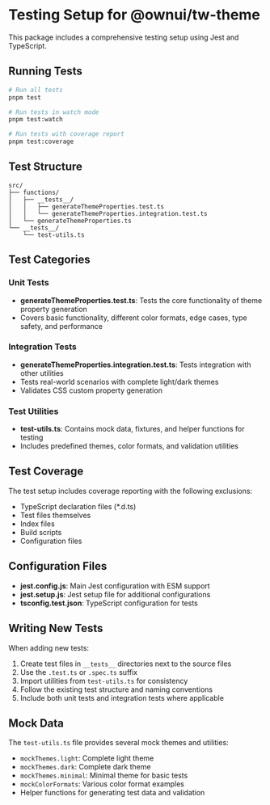 # Testing Setup for @ownui/tw-theme

This package includes a comprehensive testing setup using Jest and TypeScript.

## Running Tests

```bash
# Run all tests
pnpm test

# Run tests in watch mode
pnpm test:watch

# Run tests with coverage report
pnpm test:coverage
```

## Test Structure

```
src/
├── functions/
│   ├── __tests__/
│   │   ├── generateThemeProperties.test.ts
│   │   └── generateThemeProperties.integration.test.ts
│   └── generateThemeProperties.ts
└── __tests__/
    └── test-utils.ts
```

## Test Categories

### Unit Tests
- **generateThemeProperties.test.ts**: Tests the core functionality of theme property generation
- Covers basic functionality, different color formats, edge cases, type safety, and performance

### Integration Tests
- **generateThemeProperties.integration.test.ts**: Tests integration with other utilities
- Tests real-world scenarios with complete light/dark themes
- Validates CSS custom property generation

### Test Utilities
- **test-utils.ts**: Contains mock data, fixtures, and helper functions for testing
- Includes predefined themes, color formats, and validation utilities

## Test Coverage

The test setup includes coverage reporting with the following exclusions:
- TypeScript declaration files (*.d.ts)
- Test files themselves
- Index files
- Build scripts
- Configuration files

## Configuration Files

- **jest.config.js**: Main Jest configuration with ESM support
- **jest.setup.js**: Jest setup file for additional configurations
- **tsconfig.test.json**: TypeScript configuration for tests

## Writing New Tests

When adding new tests:

1. Create test files in `__tests__` directories next to the source files
2. Use the `.test.ts` or `.spec.ts` suffix
3. Import utilities from `test-utils.ts` for consistency
4. Follow the existing test structure and naming conventions
5. Include both unit tests and integration tests where applicable

## Mock Data

The `test-utils.ts` file provides several mock themes and utilities:
- `mockThemes.light`: Complete light theme
- `mockThemes.dark`: Complete dark theme
- `mockThemes.minimal`: Minimal theme for basic tests
- `mockColorFormats`: Various color format examples
- Helper functions for generating test data and validation
